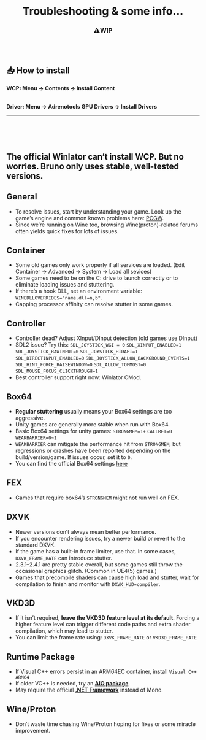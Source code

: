 <h1 align="center">Troubleshooting & some info...</h1>
<h3 align="center">⚠️WIP</h3><br><br>

## 📥 How to install
**WCP: Menu → Contents → Install Content**<br><br>

**Driver: Menu → Adrenotools GPU Drivers → Install Drivers**
<br>

---

<br><br><br>

## The official Winlator can’t install WCP. But no worries. Bruno only uses stable, well-tested versions.

## General

- To resolve issues, start by understanding your game. Look up the game’s engine and common known problems here: [PCGW](https://www.pcgamingwiki.com/wiki/Home).
- Since we’re running on Wine too, browsing Wine(proton)-related forums often yields quick fixes for lots of issues.

## Container
- Some old games only work properly if all services are loaded. (Edit Container → Advanced → System → Load all sevices)
- Some games need to be on the C: drive to launch correctly or to eliminate loading issues and stuttering.
- If there’s a hook DLL, set an environment variable: ```WINEDLLOVERRIDES="name.dll=n,b"```.
- Capping processor affinity can resolve stutter in some games.

## Controller
- Controller dead? Adjust XInput/DInput detection (old games use DInput)
- SDL2 issue? Try this: ```SDL_JOYSTICK_WGI = 0``` ```SDL_XINPUT_ENABLED=1``` ```SDL_JOYSTICK_RAWINPUT=0``` ```SDL_JOYSTICK_HIDAPI=1``` ```SDL_DIRECTINPUT_ENABLED=0``` ```SDL_JOYSTICK_ALLOW_BACKGROUND_EVENTS=1``` ```SDL_HINT_FORCE_RAISEWINDOW=0``` ```SDL_ALLOW_TOPMOST=0``` ```SDL_MOUSE_FOCUS_CLICKTHROUGH=1```
- Best controller support right now: Winlator CMod.

## Box64

- **Regular stuttering** usually means your Box64 settings are too aggressive.
- Unity games are generally more stable when run with Box64.
- Basic Box64 settings for unity games: ```STRONGMEM=1+``` ```CALLRET=0``` ```WEAKBARRIER=0~1```
- ```WEAKBARRIER``` can mitigate the performance hit from ```STRONGMEM```, but regressions or crashes have been reported depending on the build/version/game. If issues occur, set it to ```0```.
- You can find the official Box64 settings [here](https://github.com/ptitSeb/box64/blob/main/system/box64.box64rc)

## FEX
- Games that require box64’s ```STRONGMEM``` might not run well on FEX.

## DXVK

- Newer versions don’t always mean better performance.
- If you encounter rendering issues, try a newer build or revert to the standard DXVK.
- If the game has a built-in frame limiter, use that. In some cases, ```DXVK_FRAME_RATE``` can introduce stutter.
- 2.3.1–2.4.1 are pretty stable overall, but some games still throw the occasional graphics glitch. (Common in UE4(5) games.)
- Games that precompile shaders can cause high load and stutter, wait for compilation to finish and monitor with ```DXVK_HUD=compiler```.

## VKD3D

- If it isn’t required, **leave the VKD3D feature level at its default**. Forcing a higher feature level can trigger different code paths and extra shader compilation, which may lead to stutter.
- You can limit the frame rate using: ```DXVK_FRAME_RATE``` or ```VKD3D_FRAME_RATE```

## Runtime Package

- If Visual C++ errors persist in an ARM64EC container, install ```Visual C++ ARM64```
- If older VC++ is needed, try an [**AIO package**](https://github.com/abbodi1406/vcredist). <br>
- May require the official [**.NET Framework**](https://dotnet.microsoft.com/ko-kr/download/dotnet-framework) instead of Mono.

## Wine/Proton

- Don’t waste time chasing Wine/Proton hoping for fixes or some miracle improvement.


